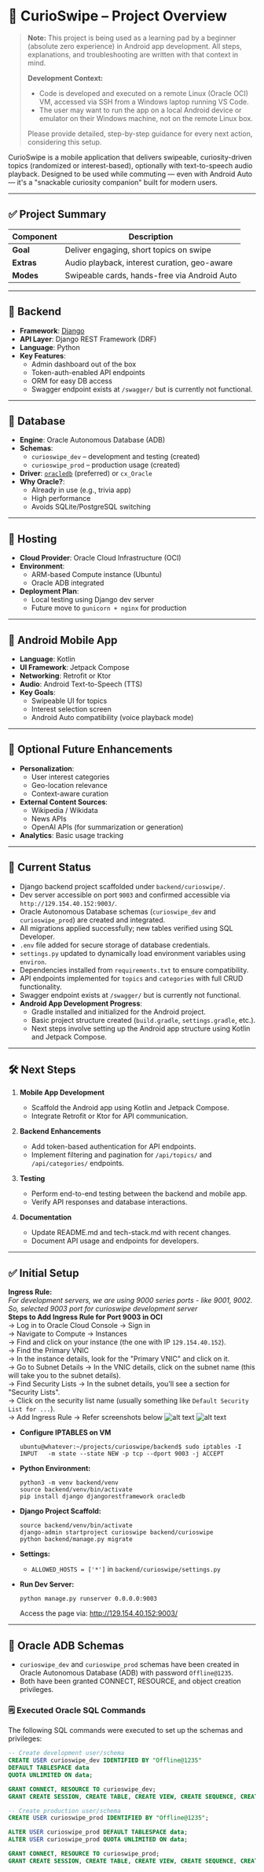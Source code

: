 # 🧱 CurioSwipe – Project Overview

> **Note:** This project is being used as a learning pad by a beginner (absolute zero experience) in Android app development. All steps, explanations, and troubleshooting are written with that context in mind. 
>
> **Development Context:**
> - Code is developed and executed on a remote Linux (Oracle OCI) VM, accessed via SSH from a Windows laptop running VS Code.
> - The user may want to run the app on a local Android device or emulator on their Windows machine, not on the remote Linux box.
>
> Please provide detailed, step-by-step guidance for every next action, considering this setup.

CurioSwipe is a mobile application that delivers swipeable, curiosity-driven topics (randomized or interest-based), optionally with text-to-speech audio playback. Designed to be used while commuting — even with Android Auto — it's a "snackable curiosity companion" built for modern users.

---

## ✅ Project Summary

| Component     | Description                                     |
|---------------|-------------------------------------------------|
| **Goal**      | Deliver engaging, short topics on swipe         |
| **Extras**    | Audio playback, interest curation, geo-aware    |
| **Modes**     | Swipeable cards, hands-free via Android Auto    |

---

## 🔹 Backend

- **Framework**: [Django](https://www.djangoproject.com/)  
- **API Layer**: Django REST Framework (DRF)  
- **Language**: Python  
- **Key Features**:
  - Admin dashboard out of the box
  - Token-auth-enabled API endpoints
  - ORM for easy DB access
  - Swagger endpoint exists at `/swagger/` but is currently not functional.

---

## 🔹 Database

- **Engine**: Oracle Autonomous Database (ADB)
- **Schemas**:
  - `curioswipe_dev` – development and testing (created)
  - `curioswipe_prod` – production usage (created)
- **Driver**: [`oracledb`](https://pypi.org/project/oracledb/) (preferred) or `cx_Oracle`
- **Why Oracle?**:
  - Already in use (e.g., trivia app)
  - High performance
  - Avoids SQLite/PostgreSQL switching

---

## 🔹 Hosting

- **Cloud Provider**: Oracle Cloud Infrastructure (OCI)
- **Environment**:
  - ARM-based Compute instance (Ubuntu)
  - Oracle ADB integrated
- **Deployment Plan**:
  - Local testing using Django dev server
  - Future move to `gunicorn + nginx` for production

---

## 🔹 Android Mobile App

- **Language**: Kotlin
- **UI Framework**: Jetpack Compose
- **Networking**: Retrofit or Ktor
- **Audio**: Android Text-to-Speech (TTS)
- **Key Goals**:
  - Swipeable UI for topics
  - Interest selection screen
  - Android Auto compatibility (voice playback mode)

---

## 🔸 Optional Future Enhancements

- **Personalization**:
  - User interest categories
  - Geo-location relevance
  - Context-aware curation
- **External Content Sources**:
  - Wikipedia / Wikidata
  - News APIs
  - OpenAI APIs (for summarization or generation)
- **Analytics**: Basic usage tracking

---

## 🚦 Current Status

- Django backend project scaffolded under `backend/curioswipe/`.
- Dev server accessible on port `9003` and confirmed accessible via `http://129.154.40.152:9003/`.
- Oracle Autonomous Database schemas (`curioswipe_dev` and `curioswipe_prod`) are created and integrated.
- All migrations applied successfully; new tables verified using SQL Developer.
- `.env` file added for secure storage of database credentials.
- `settings.py` updated to dynamically load environment variables using `environ`.
- Dependencies installed from `requirements.txt` to ensure compatibility.
- API endpoints implemented for `topics` and `categories` with full CRUD functionality.
- Swagger endpoint exists at `/swagger/` but is currently not functional.
- **Android App Development Progress**:
  - Gradle installed and initialized for the Android project.
  - Basic project structure created (`build.gradle`, `settings.gradle`, etc.).
  - Next steps involve setting up the Android app structure using Kotlin and Jetpack Compose.

---

## 🛠️ Next Steps

1. **Mobile App Development**
   - Scaffold the Android app using Kotlin and Jetpack Compose.
   - Integrate Retrofit or Ktor for API communication.

2. **Backend Enhancements**
   - Add token-based authentication for API endpoints.
   - Implement filtering and pagination for `/api/topics/` and `/api/categories/` endpoints.

3. **Testing**
   - Perform end-to-end testing between the backend and mobile app.
   - Verify API responses and database interactions.

4. **Documentation**
   - Update README.md and tech-stack.md with recent changes.
   - Document API usage and endpoints for developers.

---

## ✅ Initial Setup

**Ingress Rule:**  
*For development servers, we are using 9000 series ports - like 9001, 9002.  
So, selected 9003 port for curioswipe development server*  
**Steps to Add Ingress Rule for Port 9003 in OCI**  
→ Log in to Oracle Cloud Console → Sign in  
→ Navigate to Compute → Instances  
→ Find and click on your instance (the one with IP `129.154.40.152`).  
→ Find the Primary VNIC  
→ In the instance details, look for the "Primary VNIC" and click on it.  
→ Go to Subnet Details → In the VNIC details, click on the subnet name (this will take you to the subnet details).  
→ Find Security Lists → In the subnet details, you’ll see a section for "Security Lists".  
→ Click on the security list name (usually something like `Default Security List for ...`).  
→ Add Ingress Rule → Refer screenshots below
![alt text](image.png)
![alt text](image-1.png)

- **Configure IPTABLES on VM**  
    ```
    ubuntu@whatever:~/projects/curioswipe/backend$ sudo iptables -I INPUT   -m state --state NEW -p tcp --dport 9003 -j ACCEPT 
    ```
- **Python Environment:**  
    ```
    python3 -m venv backend/venv
    source backend/venv/bin/activate
    pip install django djangorestframework oracledb
    ```

- **Django Project Scaffold:**  
    ```
    source backend/venv/bin/activate
    django-admin startproject curioswipe backend/curioswipe
    python backend/manage.py migrate
    ```

- **Settings:**  
  - `ALLOWED_HOSTS = ['*']` in `backend/curioswipe/settings.py`

- **Run Dev Server:**  
    ```
    python manage.py runserver 0.0.0.0:9003
    ```
    Access the page via: http://129.154.40.152:9003/

---

## 🔹 Oracle ADB Schemas

- `curioswipe_dev` and `curioswipe_prod` schemas have been created in Oracle Autonomous Database (ADB) with password `Offline@1235`.
- Both have been granted CONNECT, RESOURCE, and object creation privileges.

### 🗒️ Executed Oracle SQL Commands

The following SQL commands were executed to set up the schemas and privileges:

```sql
-- Create development user/schema
CREATE USER curioswipe_dev IDENTIFIED BY "Offline@1235"
DEFAULT TABLESPACE data
QUOTA UNLIMITED ON data;

GRANT CONNECT, RESOURCE TO curioswipe_dev;
GRANT CREATE SESSION, CREATE TABLE, CREATE VIEW, CREATE SEQUENCE, CREATE PROCEDURE TO curioswipe_dev;

-- Create production user/schema
CREATE USER curioswipe_prod IDENTIFIED BY "Offline@1235";

ALTER USER curioswipe_prod DEFAULT TABLESPACE data;
ALTER USER curioswipe_prod QUOTA UNLIMITED ON data;

GRANT CONNECT, RESOURCE TO curioswipe_prod;
GRANT CREATE SESSION, CREATE TABLE, CREATE VIEW, CREATE SEQUENCE, CREATE PROCEDURE TO curioswipe_prod;
```